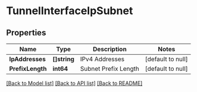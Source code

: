 # TunnelInterfaceIpSubnet

## Properties
Name | Type | Description | Notes
------------ | ------------- | ------------- | -------------
**IpAddresses** | **[]string** | IPv4 Addresses | [default to null]
**PrefixLength** | **int64** | Subnet Prefix Length | [default to null]

[[Back to Model list]](../README.md#documentation-for-models) [[Back to API list]](../README.md#documentation-for-api-endpoints) [[Back to README]](../README.md)

